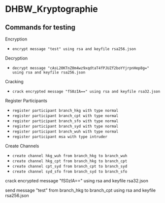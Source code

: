 # DHBW_Kryptographie

## Commands for testing

Encryption

- `encrypt message "test" using rsa and keyfile rsa256.json`

Decryption

- `decrypt message "cAsL20KTnZ0m4wz9xqdtaT4fPJUZf2boYYjrpnHep8g=" using rsa and keyfile rsa256.json`

Cracking 

- `crack encrypted message "fS0zIA==" using rsa and keyfile rsa32.json`

Register Participants

- `register participant branch_hkg with type normal`
- `register participant branch_cpt with type normal`
- `register participant branch_sfo with type normal`
- `register participant branch_syd with type normal`
- `register participant branch_wuh with type normal`
- `register participant msa with type intruder`

Create Channels

- `create channel hkg_wuh from branch_hkg to branch_wuh`
- `create channel hkg_cpt from branch_hkg to branch_cpt`
- `create channel cpt_syd from branch_cpt to branch_syd`
- `create channel syd_sfo from branch_syd to branch_sfo`


crack encrypted message "fS0zIA==" using rsa and keyfile rsa32.json

send message "test" from branch_hkg to branch_cpt using rsa and keyfile rsa256.json
